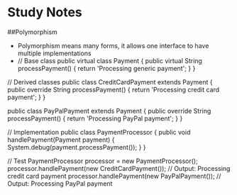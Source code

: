 # Study Notes
##Polymorphism
- Polymorphism means many forms, it allows one interface to have multiple implementations
- // Base class
public virtual class Payment {
    public virtual String processPayment() {
        return 'Processing generic payment';
    }
}

// Derived classes
public class CreditCardPayment extends Payment {
    public override String processPayment() {
        return 'Processing credit card payment';
    }
}

public class PayPalPayment extends Payment {
    public override String processPayment() {
        return 'Processing PayPal payment';
    }
}

// Implementation
public class PaymentProcessor {
    public void handlePayment(Payment payment) {
        System.debug(payment.processPayment());
    }
}

// Test
PaymentProcessor processor = new PaymentProcessor();
processor.handlePayment(new CreditCardPayment()); // Output: Processing credit card payment
processor.handlePayment(new PayPalPayment());     // Output: Processing PayPal payment
